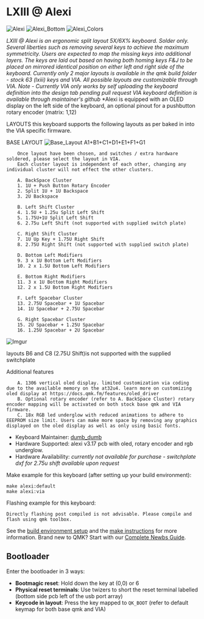 # LXIII @ Alexi

![Alexi](https://i.imgur.com/16LtZKQ.jpg)
![Alexi_Bottom](https://i.imgur.com/8mbWkhO.jpg)
![Alexi_Colors](https://i.imgur.com/o0SzCWA.jpg)

*LXIII @ Alexi is an ergonomic split layout 5X/6X% keyboard. Solder only. Several liberties such as removing several keys to achieve the maximum symmetricity. Users are expected to map the missing keys into additional layers. The keys are laid out based on having both homing keys F&J to be placed on mirrored identical position on either left and right side of the keyboard. Currently only 2 major layouts is available in the qmk build folder - stock 63 (lxiii) keys and VIA. All possible layouts are customizable through VIA. Note - Currently VIA only works by self uploading the keyboard definition into the design tab* *pending pull request* *VIA keyboard definition is available through maintainer's github*
*Alexi is equipped with an OLED display on the left side of the keyboard, an optional pinout for a pushbutton rotary encoder (matrix: 1,12)

LAYOUTS
this keyboard supports the following layouts as per baked in into the VIA specific firmware.

BASE LAYOUT
![Base_Layout](https://i.imgur.com/7YPRcfj.jpg)
A1+B1+C1+D1+E1+F1+G1


        Once layout have been chosen, and switches / extra hardware soldered, please select the layout in VIA. 
        Each cluster layout is independent of each other, changing any individual cluster will not effect the other clusters. 
        
        A. BackSpace Cluster
        1. 1U + Push Button Rotary Encoder
        2. Split 1U + 1U Backspace
        3. 2U Backspace

        B. Left Shift Cluster
        4. 1.5U + 1.25u Split Left Shift
        5. 1.75U+1U Split Left Shift
        6. 2.75u Left Shift (not supported with supplied switch plate)
        
        C. Right Shift Cluster
        7. 1U Up Key + 1.75U Right Shift
        8. 2.75U Right Shift (not supported with supplied switch plate)
        
        D. Bottom Left Modifiers
        9. 3 x 1U Bottom Left Modifiers
        10. 2 x 1.5U Bottom Left Modifiers

        E. Bottom Right Modifiers
        11. 3 x 1U Bottom Right Modifiers
        12. 2 x 1.5U Bottom Right Modifiers

        F. Left Spacebar Cluster
        13. 2.75U Spacebar + 1U Spacebar
        14. 1U Spacebar + 2.75U Spacebar

        G. Right Spacebar Cluster
        15. 2U Spacebar + 1.25U Spacebar
        16. 1.25U Spacebar + 2U Spacebar
![Imgur](https://i.imgur.com/pRf1kRs.gif)


layouts B6 and C8 (2.75U Shift)is not supported with the supplied switchplate 

Additional features

        A. 1306 vertical oled display. limited customization via coding due to the available memory on the at32u4. learn more on customizing oled display at https://docs.qmk.fm/features/oled_driver
        B. Optional rotary encoder (refer to A. BackSpace Cluster) rotary encoder mapping will be activated on both stock base qmk and VIA firmware.
        C. 18x RGB led underglow with reduced animations to adhere to EEEPROM size limit. Users can make more space by removing any graphics displayed on the oled display as well as only using basic fonts.

* Keyboard Maintainer: [dumb_dumb](https://github.com/hxy)
* Hardware Supported: alexi v3.17 pcb with oled, rotary encoder and rgb underglow.
* Hardware Availability: *currently not available for purchase - switchplate dxf for 2.75u shift available upon request*

Make example for this keyboard (after setting up your build environment):

    make alexi:default
    make alexi:via

Flashing example for this keyboard:

    Directly flashing post compiled is not advisable. Please compile and flash using qmk toolbox.
    
See the [build environment setup](https://docs.qmk.fm/#/getting_started_build_tools) and the [make instructions](https://docs.qmk.fm/#/getting_started_make_guide) for more information. Brand new to QMK? Start with our [Complete Newbs Guide](https://docs.qmk.fm/#/newbs).

## Bootloader

Enter the bootloader in 3 ways:

* **Bootmagic reset**: Hold down the key at (0,0) or 6
* **Physical reset terminals**: Use twizers to short the reset terminal labelled (bottom side pcb left of the usb port array)
* **Keycode in layout**: Press the key mapped to `QK_BOOT` (refer to default keymap for both base qmk and VIA)
